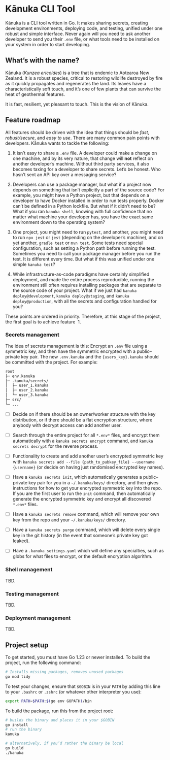 # Kānuka CLI Tool

Kānuka is a CLI tool written in Go. It makes sharing secrets, creating
development environments, deploying code, and testing, unified under one robust
and simple interface. Never again will you need to ask another developer to send
you their `.env` file, or what tools need to be installed on your system in
order to start developing.

## What’s with the name?

Kānuka (<i>Kunzea ericoides</i>) is a tree that is endemic to Aotearoa New
Zealand. It is a robust species, critical to restoring wildlife destroyed by
fire as it quickly propagates and regenerates the land. Its leaves have a
characteristically soft touch, and it’s one of few plants that can survive the
heat of geothermal features.

It is fast, resilient, yet pleasant to touch. This is the vision of Kānuka.

## Feature roadmap

All features should be driven with the idea that things should be _fast_,
_robust/secure_, and _easy to use_. There are many common pain points with
developers. Kānuka wants to tackle the following:

1. It isn’t easy to share a `.env` file. A developer could make a change on one
   machine, and by its very nature, that change will **not** reflect on another
   developer’s machine. Without third party services, it also becomes taxing for
   a developer to share secrets. Let’s be honest. Who hasn’t sent an API key
   over a messaging service?

2. Developers can use a package manager, but what if a project now depends on
   something that isn’t explicitly a part of the source code? For example, you
   might have a Python project, but that depends on a developer to have Docker
   installed in order to run tests properly. Docker can’t be defined in a Python
   lockfile. But what if it didn’t need to be? What if you ran `kanuka shell`,
   knowing with full confidence that no matter what machine your developer has,
   you have the exact same environment down to the operating system?

3. One project, you might need to run `pytest`, and another, you might need to
   run `npx jest` or `jest` (depending on the developer’s machine), and on yet
   another, `gradle test` or `mvn test`. Some tests need special configuration,
   such as setting a Python path before running the test. Sometimes you need to
   call your package manager before you run the test. It is different every
   time. But what if this was unified under one simple `kanuka test`?

4. While infrastructure-as-code paradigms have certainly simplified deployment,
   and made the entire process reproducible, running the environment still often
   requires installing packages that are separate to the source code of your
   project. What if we just had `kanuka deploy@development`,
   `kanuka deploy@staging`, and `kanuka deploy@production`, with all the secrets
   and configuration handled for you?

These points are ordered in priority. Therefore, at this stage of the project,
the first goal is to achieve feature &nbsp;1.

### Secrets management

The idea of secrets management is this: Encrypt an `.env` file using a symmetric
key, and then have the symmetric encrypted with a public&ndash;private key pair.
The new `.env.kanuka` and the `{users_key}.kanuka` should be committed with the
project. For example:

```bash
root
├─ env.kanuka
├─ .kanuka/secrets/
│  ├─ user_1.kanuka
│  ├─ user_2.kanuka
│  └─ user_3.kanuka
├─ src/
└─ ...
```

- [ ] Decide on if there should be an owner/worker structure with the key
      distribution, or if there should be a flat encryption structure, where
      anybody with decrypt access can add another user.

- [ ] Search through the entire project for all `*.env*` files, and encrypt them
      automatically with a `kanuka secrets encrypt` command, and
      `kanuka secrets decrypt` for the reverse process.

- [ ] Functionality to create and add another user’s encrypted symmetric key
      with
      `kanuka secrets add --file {path_to_pubkey_file} --username {username}`
      (or decide on having just randomised encrypted key names).

- [ ] Have a `kanuka secrets init`, which automatically generates a
      public&ndash;private key pair for you in a `~/.kanuka/keys/` directory,
      and then gives instructions for how to get your encrypted symmetric key
      into the repo. If you are the first user to run the `init` command, then
      automatically generate the encrypted symmetric key and encrypt all
      discovered `*.env*` files.

- [ ] Have a `kanuka secrets remove` command, which will remove your own key
      from the repo and your `~/.kanuka/keys/` directory.

- [ ] Have a `kanuka secrets purge` command, which will delete every single key
      in the git history (in the event that someone’s private key got leaked).

- [ ] Have a `.kanuka_settings.yaml` which will define any specialties, such as
      globs for what files to encrypt, or the default encryption algorithm.

### Shell management

TBD.

### Testing management

TBD.

### Deployment management

TBD.

## Project setup

To get started, you must have Go&nbsp;1.23 or newer installed. To build the
project, run the following command:

```bash
# Installs missing packages, removes unused packages
go mod tidy
```

To test your changes, ensure that `$GOBIN` is in your `PATH` by adding this line
to your `.bashrc` or `.zshrc` (or whatever other interpreter you use):

```bash
export PATH=$PATH:$(go env GOPATH)/bin
```

To build the package, run this from the project root:

```bash
# builds the binary and places it in your $GOBIN
go install
# run the binary
kanuka

# alternatively, if you’d rather the binary be local
go build
./kanuka
```
